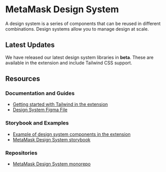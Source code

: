# MetaMask Design System

A design system is a series of components that can be reused in different combinations. Design systems allow you to manage design at scale.

## Latest Updates

We have released our latest design system libraries in **beta**. These are available in the extension and include Tailwind CSS support.

## Resources

### Documentation and Guides
- [Getting started with Tailwind in the extension](https://github.com/MetaMask/metamask-extension/blob/main/docs/tailwind-css-guide.md)
- [Design System Figma File](https://www.figma.com/file/HKpPKij9V3TpsyMV1TpV7C/DS-Components?node-id=401%3A2122&t=oqaI3NKZ059Vo67h-1)

### Storybook and Examples
- [Example of design system components in the extension](https://metamask.github.io/metamask-storybook/?path=/story/design-system-example-screen--default)
- [MetaMask Design System storybook](https://metamask.github.io/metamask-design-system/)

### Repositories
- [MetaMask Design System monorepo](https://github.com/MetaMask/metamask-design-system/)
